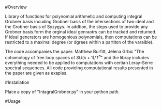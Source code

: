 #Overview

Library of functions for polynomial arithmetic and computing integral Grobner basis incuding Grobner basis of the intersections of two ideal and the Grobner basis of Syzygys. In addtion, the steps used to provide any Grobner basis form the orginal ideal genraotrs can be tracked and returned. If ideal generators are homogenious polynomials, then computations can be restricted to a maximal degree (or dgrees within a partiton of the varaible).

The code accompanies the paper: Matthew Burfitt, Jelena Grbic "The cohomology of free loop spaces of $SU(n+1)/T^n$" and the libray includes everything needed to be applied to computations with certian Leray-Serre spectral sequences. All code providing computational results presented in the paper are given as exaples.

#Installation

Place a copy of "IntagralGrobner.py" in your python path.

#Usage
